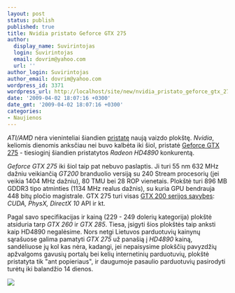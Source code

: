 ```yaml
---
layout: post
status: publish
published: true
title: Nvidia pristato Geforce GTX 275
author:
  display_name: Suvirintojas
  login: Suvirintojas
  email: dovrim@yahoo.com
  url: ''
author_login: Suvirintojas
author_email: dovrim@yahoo.com
wordpress_id: 3371
wordpress_url: http://localhost/site/new/nvidia_pristato_geforce_gtx_275/
date: '2009-04-02 18:07:16 +0300'
date_gmt: '2009-04-02 18:07:16 +0300'
categories:
- Naujienos
---
```

<p><i>ATI/AMD</i> nėra vieninteliai šiandien <a class="ns" href="http://www.technews.lt/naujiena/n/a/Pristatyta_ATI_Radeon_HD4890_vaizdo_plokste.html">pristatę</a> naują vaizdo plokštę. <i>Nvidia</i>, keliomis dienomis anksčiau nei buvo kalbėta iki šiol, pristatė <a class="ns" href="http://www.nvidia.com/object/io_1238654717841.html">Geforce GTX 275</a> - tiesioginį šiandien pristatytos <i>Radeon HD4890</i> konkurentą.</p>
<p><i>Geforce GTX 275</i> iki šiol taip pat nebuvo paslaptis. Ji turi 55 nm 632 MHz dažniu veikiančią <i>GT200</i> branduolio versiją su 240 Stream procesorių (jei veikia 1404 MHz dažniu), 80 TMU bei 28 ROP vienetais. Plokštė turi 896 MB GDDR3 tipo atminties (1134 MHz realus dažnis), su kuria GPU bendrauja 448 bitų pločio magistrale. GTX 275 turi visas <a class="ns" href="http://www.technews.lt/tekstas/Nvidia_pristato_Geforce_GTX_280_ir_GTX_260.html;;">GTX 200 serijos savybes</a>: <i>CUDA, PhysX, DirectX 10</i> API ir kt.</p>
<p>Pagal savo specifikacijas ir kainą (229 - 249 dolerių kategorija) plokštė atsiduria tarp <i>GTX 260</i> ir <i>GTX 285</i>. Tiesa, įsigyti šios plokštės taip anksti kaip HD4890 negalėsime. Nors netgi Lietuvos parduotuvių kainynų sąrašuose galima pamatyti <i>GTX 275</i> už panašią į <i>HD4890</i> kainą, sandėliuose jų kol kas nėra, kadangi, jei nepaisysime plokščių pavyzdžių apžvalgoms gavusių portalų bei kelių internetinių parduotuvių,  plokštė pristatyta tik "ant popieriaus", ir daugumoje pasaulio parduotuvių pasirodyti turėtų iki balandžio 14 dienos.</p>
<p><img src="http://svarke.technews.lt/gtx275.jpg" /></p>
